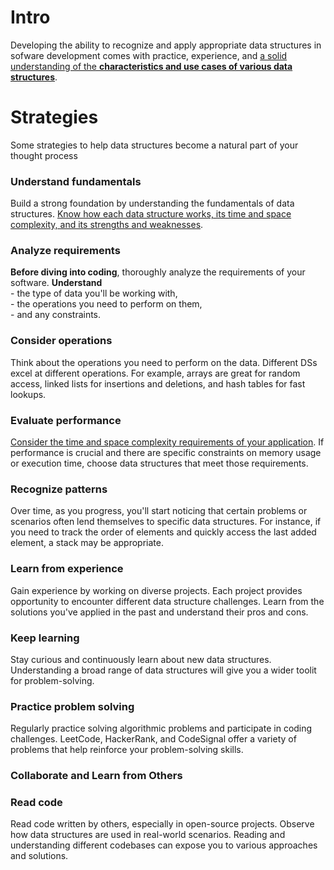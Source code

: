 # Intro
Developing the ability to recognize and apply appropriate data structures in sofware development comes with practice, experience, and <u>a solid understanding of the **characteristics and use cases of various data structures**</u>.

# Strategies
Some strategies to help data structures become a natural part of your thought process

### Understand fundamentals
Build a strong foundation by understanding the fundamentals of data structures. <u>Know how each data structure works, its time and space complexity, and its strengths and weaknesses</u>.

### Analyze requirements
**Before diving into coding**, thoroughly analyze the requirements of your software. **Understand** \
\- the type of data you'll be working with,\
\- the operations you need to perform on them,\
\- and any constraints.

### Consider operations
Think about the operations you need to perform on the data. Different DSs excel at different operations. For example, arrays are great for random access, linked lists for insertions and deletions, and hash tables for fast lookups.

### Evaluate performance
<u>Consider the time and space complexity requirements of your application</u>. If performance is crucial and there are specific constraints on memory usage or execution time, choose data structures that meet those requirements.

### Recognize patterns
Over time, as you progress, you'll start noticing that certain problems or scenarios often lend themselves to specific data structures. For instance, if you need to track the order of elements and quickly access the last added element, a stack may be appropriate.

### Learn from experience
Gain experience by working on diverse projects. Each project provides opportunity to encounter different data structure challenges. Learn from the solutions you've applied in the past and understand their pros and cons.

### Keep learning
Stay curious and continuously learn about new data structures. Understanding a broad range of data structures will give you a wider toolit for problem-solving.

### Practice problem solving
Regularly practice solving algorithmic problems and participate in coding challenges. LeetCode, HackerRank, and CodeSignal offer a variety of problems that help reinforce your problem-solving skills.

### Collaborate and Learn from Others

### Read code
Read code written by others, especially in open-source projects. Observe how data structures are used in real-world scenarios. Reading and understanding different codebases can expose you to various approaches and solutions.
